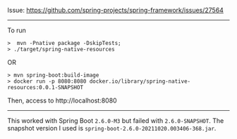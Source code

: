 
Issue: https://github.com/spring-projects/spring-framework/issues/27564

----

To run

```
>  mvn -Pnative package -DskipTests;
> ./target/spring-native-resources
```
OR
```
> mvn spring-boot:build-image
> docker run -p 8080:8080 docker.io/library/spring-native-resources:0.0.1-SNAPSHOT
```

Then, access to http://localhost:8080

----

This worked with Spring Boot `2.6.0-M3` but failed with `2.6.0-SNAPSHOT`.
The snapshot version I used is `spring-boot-2.6.0-20211020.003406-368.jar`. 

